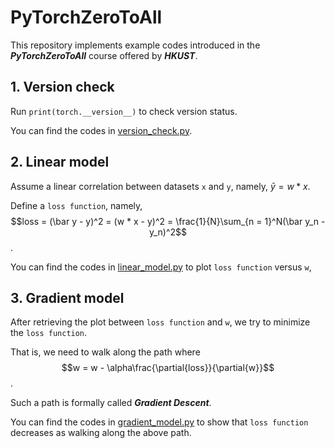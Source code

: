 # PyTorchZeroToAll

This repository implements example codes introduced in the ***PyTorchZeroToAll*** course offered by ***HKUST***. 

## 1. Version check

Run ```print(torch.__version__)``` to check version status.

You can find the codes in [version_check.py].

[version_check.py]: https://github.com/Tom-Pomelo/PyTorchZeroToAll/blob/master/1_version_check.py

## 2. Linear model

Assume a linear correlation between datasets `x` and `y`, namely, $\bar{y} = w * x$.

Define a `loss function`, namely, $$loss = (\bar y - y)^2 = (w * x - y)^2 = \frac{1}{N}\sum_{n = 1}^N(\bar y_n - y_n)^2$$.

You can find the codes in [linear_model.py] to plot `loss function` versus `w`, 

[linear_model.py]: https://github.com/Tom-Pomelo/PyTorchZeroToAll/blob/master/2_linear_model.py

## 3. Gradient model

After retrieving the plot between `loss function` and `w`, we try to minimize the `loss function`.

That is, we need to walk along the path where $$w = w - \alpha\frac{\partial{loss}}{\partial{w}}$$.

Such a path is formally called ***Gradient Descent***.

You can find the codes in [gradient_model.py] to show that `loss function` decreases as walking along the above path.

[gradient_model.py]: https://github.com/Tom-Pomelo/PyTorchZeroToAll/blob/master/3_gradient_model.py